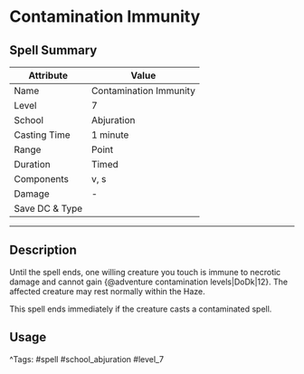 # Contamination Immunity

## Spell Summary

| Attribute        | Value                  |
|------------------|------------------------|
| Name             | Contamination Immunity                 |
| Level            | 7                |
| School           | Abjuration          |
| Casting Time     | 1 minute              |
| Range            | Point            |
| Duration         | Timed             |
| Components       | v, s             |
| Damage           | -               |
| Save DC & Type   |              |

---

## Description

Until the spell ends, one willing creature you touch is immune to necrotic damage and cannot gain {@adventure contamination levels|DoDk|12}. The affected creature may rest normally within the Haze.

This spell ends immediately if the creature casts a contaminated spell.

## Usage


^Tags: #spell #school_abjuration #level_7